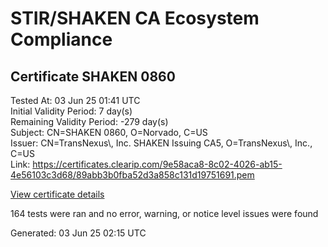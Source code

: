 # STIR/SHAKEN CA Ecosystem Compliance

## Certificate SHAKEN 0860

Tested At: 03 Jun 25 01:41 UTC\
Initial Validity Period: 7 day(s)\
Remaining Validity Period: -279 day(s)\
Subject: CN=SHAKEN 0860, O=Norvado, C=US\
Issuer: CN=TransNexus\\, Inc. SHAKEN Issuing CA5, O=TransNexus\\, Inc., C=US\
Link: https://certificates.clearip.com/9e58aca8-8c02-4026-ab15-4e56103c3d68/89abb3b0fba52d3a858c131d19751691.pem

[View certificate details](https://x509.io/?cert=MIICxzCCAm2gAwIBAgIQVQEdsGrYq7Mj6rDLpjWAGzAKBggqhkjOPQQDAjBWMQswCQYDVQQGEwJVUzEZMBcGA1UEChMQVHJhbnNOZXh1cywgSW5jLjEsMCoGA1UEAxMjVHJhbnNOZXh1cywgSW5jLiBTSEFLRU4gSXNzdWluZyBDQTUwHhcNMjQwODIwMTg1MTM0WhcNMjQwODI3MTg1MTMzWjA1MQswCQYDVQQGEwJVUzEQMA4GA1UEChMHTm9ydmFkbzEUMBIGA1UEAxMLU0hBS0VOIDA4NjAwWTATBgcqhkjOPQIBBggqhkjOPQMBBwNCAAREzg0FEAdGgwg85zxWDKZ6tlaSozyhC3blniFBEnECdMYajJJf1HInOnji8OuAdrwvGHkKfPGPiUh%2BhUk2dsLto4IBPDCCATgwDAYDVR0TAQH%2FBAIwADAOBgNVHQ8BAf8EBAMCB4AwHQYDVR0OBBYEFP1CWvBMSjdINQS6CjN3JZQTuhHhMB8GA1UdIwQYMBaAFNoAs4f4gj%2B%2FuiKiZGO19i%2FMjnXKMBcGA1UdIAQQMA4wDAYKYIZIAYb%2FCQEBBDCBpgYDVR0fBIGeMIGbMIGYoDqgOIY2aHR0cHM6Ly9hdXRoZW50aWNhdGUtYXBpLmljb25lY3Rpdi5jb20vZG93bmxvYWQvdjEvY3JsolqkWDBWMRQwEgYDVQQHDAtCcmlkZ2V3YXRlcjELMAkGA1UECAwCTkoxEzARBgNVBAMMClNUSS1QQSBDUkwxCzAJBgNVBAYTAlVTMQ8wDQYDVQQKDAZTVEktUEEwFgYIKwYBBQUHARoECjAIoAYWBDA4NjAwCgYIKoZIzj0EAwIDSAAwRQIgaJEUkxZfE%2F5hmMi%2BY6dfQlMSRN9a%2BEHNcM1SPvkpBgYCIQDqS2VZ%2FC3CcDaH5vTNYQ49F3TP5c3DNMjScy4ZfQwlog%3D%3D)

164 tests were ran and no error, warning, or notice level issues were found


Generated: 03 Jun 25 02:15 UTC